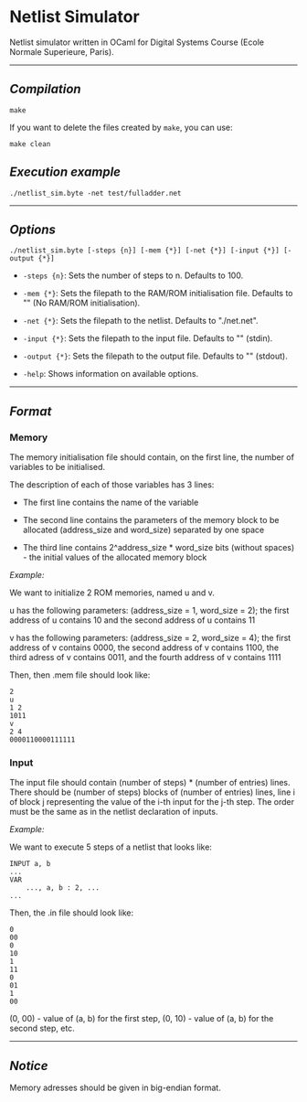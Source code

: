 # **Netlist Simulator** #

Netlist simulator written in OCaml for Digital Systems Course (Ecole Normale Superieure, Paris). 

---
## *Compilation* ##

`make`

If you want to delete the files created by `make`, you can use:

`make clean`

## *Execution example* ##

`./netlist_sim.byte -net test/fulladder.net`

---
## *Options* ##

`./netlist_sim.byte [-steps {n}] [-mem {*}] [-net {*}] [-input {*}] [-output {*}]`

- `-steps {n}`: Sets the number of steps to n. Defaults to 100.

- `-mem {*}`: Sets the filepath to the RAM/ROM initialisation file. Defaults to "" (No RAM/ROM initialisation).

- `-net {*}`: Sets the filepath to the netlist. Defaults to "./net.net".

- `-input {*}`: Sets the filepath to the input file. Defaults to "" (stdin).

- `-output {*}`: Sets the filepath to the output file. Defaults to "" (stdout).

- `-help`: Shows information on available options.

---
## *Format* ##

### Memory ###

The memory initialisation file should contain, on the first line, the number of variables to be initialised. 

The description of each of those variables has 3 lines:

- The first line contains the name of the variable

- The second line contains the parameters of the memory block to be allocated (address_size and word_size) separated by one space

- The third line contains 2^address_size * word_size bits (without spaces) - the initial values of the allocated memory block

*Example:*

We want to initialize 2 ROM memories, named u and v. 

u has the following parameters: (address_size = 1, word_size = 2); the first address of u contains 10 and the second address of u contains 11

v has the following parameters: (address_size = 2, word_size = 4); the first address of v contains 0000, the second address of v contains 1100, the third adress of v contains 0011, and the fourth address of v contains 1111

Then, then .mem file should look like:

```
2
u
1 2
1011
v
2 4
0000110000111111
```

### Input ###

The input file should contain (number of steps) * (number of entries) lines. There should be (number of steps) blocks of (number of entries) lines, line i of block j representing the value of the i-th input for the j-th step. The order must be the same as in the netlist declaration of inputs.

*Example:*

We want to execute 5 steps of a netlist that looks like:

```
INPUT a, b
...
VAR
    ..., a, b : 2, ...
...
```

Then, the .in file should look like:

```
0
00
0
10
1
11
0
01
1
00
```
(0, 00) - value of (a, b) for the first step, (0, 10) - value of (a, b) for the second step, etc.

---
## *Notice* ##

Memory adresses should be given in big-endian format.
